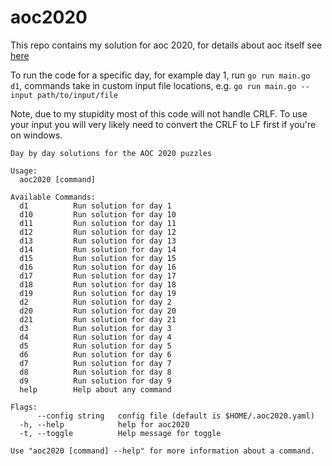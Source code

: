 # aoc2020

This repo contains my solution for aoc 2020, for details about aoc itself see [here](https://adventofcode.com/)

To run the code for a specific day, for example day 1, run `go run main.go d1`, commands take in custom input file locations, e.g. `go run main.go --input path/to/input/file`

Note, due to my stupidity most of this code will not handle CRLF. To use your input you will very likely need to convert the CRLF to LF first if you're on windows. 

```
Day by day solutions for the AOC 2020 puzzles

Usage:
  aoc2020 [command]

Available Commands:
  d1          Run solution for day 1
  d10         Run solution for day 10
  d11         Run solution for day 11
  d12         Run solution for day 12
  d13         Run solution for day 13
  d14         Run solution for day 14
  d15         Run solution for day 15
  d16         Run solution for day 16
  d17         Run solution for day 17
  d18         Run solution for day 18
  d19         Run solution for day 19
  d2          Run solution for day 2
  d20         Run solution for day 20
  d21         Run solution for day 21
  d3          Run solution for day 3
  d4          Run solution for day 4
  d5          Run solution for day 5
  d6          Run solution for day 6
  d7          Run solution for day 7
  d8          Run solution for day 8
  d9          Run solution for day 9
  help        Help about any command

Flags:
      --config string   config file (default is $HOME/.aoc2020.yaml)
  -h, --help            help for aoc2020
  -t, --toggle          Help message for toggle

Use "aoc2020 [command] --help" for more information about a command.
```